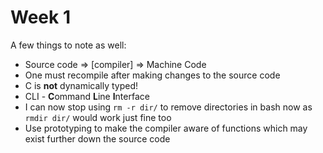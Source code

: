 # Week 1

A few things to note as well: 

* Source code => [compiler] => Machine Code
* One must recompile after making changes to the source code
* C is **not** dynamically typed!
* CLI - **C**ommand **L**ine **I**nterface
* I can now stop using `rm -r dir/` to remove directories in bash now as `rmdir dir/` would work just fine too
* Use prototyping to make the compiler aware of functions which may exist further down the source code
